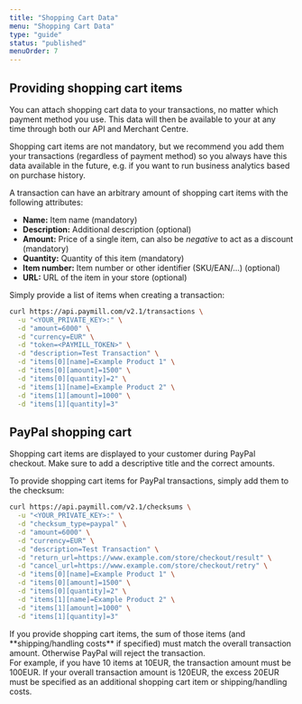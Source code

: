 ```yaml
---
title: "Shopping Cart Data"
menu: "Shopping Cart Data"
type: "guide"
status: "published"
menuOrder: 7
---
```


## Providing shopping cart items

You can attach shopping cart data to your transactions, no matter which payment method you use. This data will then be available to your at any time through both our API and Merchant Centre.

Shopping cart items are not mandatory, but we recommend you add them your transactions (regardless of payment method) so you always have this data available in the future, e.g. if you want to run business analytics based on purchase history.

A transaction can have an arbitrary amount of shopping cart items with the following attributes:

- **Name:** Item name (mandatory)
- **Description:** Additional description (optional)
- **Amount:** Price of a single item, can also be *negative* to act as a discount (mandatory)
- **Quantity:** Quantity of this item (mandatory)
- **Item number:** Item number or other identifier (SKU/EAN/...) (optional)
- **URL:** URL of the item in your store (optional)

Simply provide a list of items when creating a transaction:

```sh
curl https://api.paymill.com/v2.1/transactions \
  -u "<YOUR_PRIVATE_KEY>:" \
  -d "amount=6000" \
  -d "currency=EUR" \
  -d "token=<PAYMILL_TOKEN>" \
  -d "description=Test Transaction" \
  -d "items[0][name]=Example Product 1" \
  -d "items[0][amount]=1500" \
  -d "items[0][quantity]=2" \
  -d "items[1][name]=Example Product 2" \
  -d "items[1][amount]=1000" \
  -d "items[1][quantity]=3"
```

## PayPal shopping cart

Shopping cart items are displayed to your customer during PayPal checkout. Make sure to add a descriptive title and the correct amounts.

To provide shopping cart items for PayPal transactions, simply add them to the checksum:

```sh
curl https://api.paymill.com/v2.1/checksums \
  -u "<YOUR_PRIVATE_KEY>:" \
  -d "checksum_type=paypal" \
  -d "amount=6000" \
  -d "currency=EUR" \
  -d "description=Test Transaction" \
  -d "return_url=https://www.example.com/store/checkout/result" \
  -d "cancel_url=https://www.example.com/store/checkout/retry" \
  -d "items[0][name]=Example Product 1" \
  -d "items[0][amount]=1500" \
  -d "items[0][quantity]=2" \
  -d "items[1][name]=Example Product 2" \
  -d "items[1][amount]=1000" \
  -d "items[1][quantity]=3"
```

<div class="important">
If you provide shopping cart items, the sum of those items (and **shipping/handling costs** if specified) must match the overall transaction amount. Otherwise PayPal will reject the transaction.  
<br>
For example, if you have 10 items at 10EUR, the transaction amount must be 100EUR. If your overall transaction amount is 120EUR, the excess 20EUR must be specified as an additional shopping cart item or shipping/handling costs.
</div>
